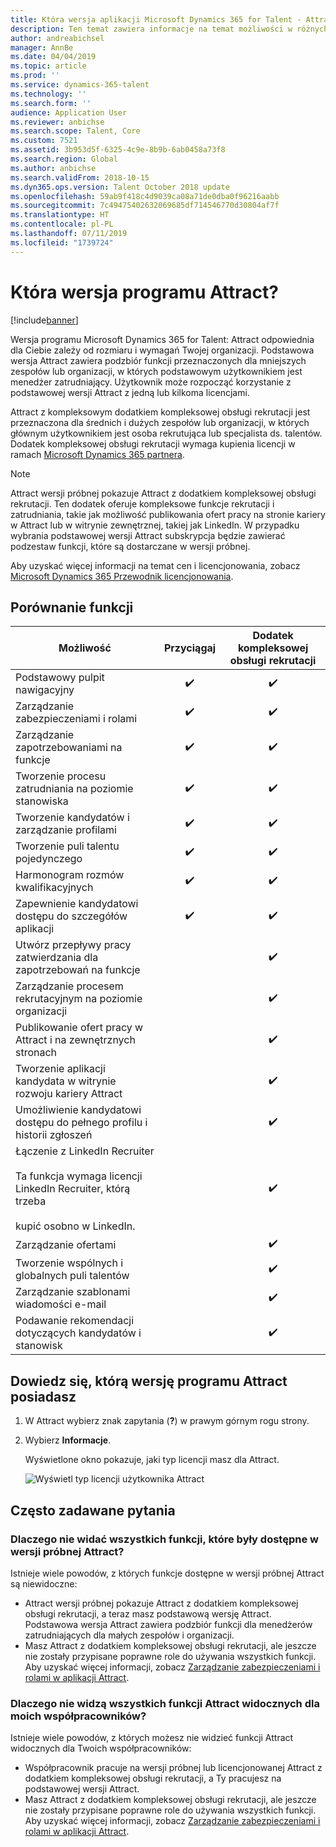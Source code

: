 ```yaml
---
title: Która wersja aplikacji Microsoft Dynamics 365 for Talent - Attract
description: Ten temat zawiera informacje na temat możliwości w różnych wersjach programu Microsoft Dynamics 365 for Talent - Attract.
author: andreabichsel
manager: AnnBe
ms.date: 04/04/2019
ms.topic: article
ms.prod: ''
ms.service: dynamics-365-talent
ms.technology: ''
ms.search.form: ''
audience: Application User
ms.reviewer: anbichse
ms.search.scope: Talent, Core
ms.custom: 7521
ms.assetid: 3b953d5f-6325-4c9e-8b9b-6ab0458a73f8
ms.search.region: Global
ms.author: anbichse
ms.search.validFrom: 2018-10-15
ms.dyn365.ops.version: Talent October 2018 update
ms.openlocfilehash: 59ab9f418c4d9039ca08a71de0dba0f96216aabb
ms.sourcegitcommit: 7c49475402632069685df714546770d30804af7f
ms.translationtype: HT
ms.contentlocale: pl-PL
ms.lasthandoff: 07/11/2019
ms.locfileid: "1739724"
---
```

# <a name="which-version-of-attract"></a>Która wersja programu Attract?

[!include[banner](../includes/banner.md)]

Wersja programu Microsoft Dynamics 365 for Talent: Attract odpowiednia dla Ciebie zależy od rozmiaru i wymagań Twojej organizacji. Podstawowa wersja Attract zawiera podzbiór funkcji przeznaczonych dla mniejszych zespołów lub organizacji, w których podstawowym użytkownikiem jest menedżer zatrudniający. Użytkownik może rozpocząć korzystanie z podstawowej wersji Attract z jedną lub kilkoma licencjami.

Attract z kompleksowym dodatkiem kompleksowej obsługi rekrutacji jest przeznaczona dla średnich i dużych zespołów lub organizacji, w których głównym użytkownikiem jest osoba rekrutująca lub specjalista ds. talentów. Dodatek kompleksowej obsługi rekrutacji wymaga kupienia licencji w ramach [Microsoft Dynamics 365 partnera](https://dynamics.microsoft.com/partners/find-a-partner/).

> [!NOTE]
> Attract wersji próbnej pokazuje Attract z dodatkiem kompleksowej obsługi rekrutacji. Ten dodatek oferuje kompleksowe funkcje rekrutacji i zatrudniania, takie jak możliwość publikowania ofert pracy na stronie kariery w Attract lub w witrynie zewnętrznej, takiej jak LinkedIn. W przypadku wybrania podstawowej wersji Attract subskrypcja będzie zawierać podzestaw funkcji, które są dostarczane w wersji próbnej.

Aby uzyskać więcej informacji na temat cen i licencjonowania, zobacz [Microsoft Dynamics 365 Przewodnik licencjonowania](https://go.microsoft.com/fwlink/?LinkId=866544).

## <a name="feature-comparison"></a>Porównanie funkcji

| Możliwość | Przyciągaj | Dodatek kompleksowej obsługi rekrutacji |
| ---------- | :-----------: | :-------------------: |
| Podstawowy pulpit nawigacyjny | :heavy_check_mark: | :heavy_check_mark: |
| Zarządzanie zabezpieczeniami i rolami | :heavy_check_mark: | :heavy_check_mark: |
| Zarządzanie zapotrzebowaniami na funkcje | :heavy_check_mark: | :heavy_check_mark: |
| Tworzenie procesu zatrudniania na poziomie stanowiska | :heavy_check_mark: | :heavy_check_mark: |
| Tworzenie kandydatów i zarządzanie profilami | :heavy_check_mark: | :heavy_check_mark: |
| Tworzenie puli talentu pojedynczego | :heavy_check_mark: | :heavy_check_mark: |
| Harmonogram rozmów kwalifikacyjnych | :heavy_check_mark: | :heavy_check_mark: |
| Zapewnienie kandydatowi dostępu do szczegółów aplikacji | :heavy_check_mark: | :heavy_check_mark: |
| Utwórz przepływy pracy zatwierdzania dla zapotrzebowań na funkcje | | :heavy_check_mark: |
| Zarządzanie procesem rekrutacyjnym na poziomie organizacji | | :heavy_check_mark: |
| Publikowanie ofert pracy w Attract i na zewnętrznych stronach | | :heavy_check_mark: |
| Tworzenie aplikacji kandydata w witrynie rozwoju kariery Attract | | :heavy_check_mark: |
| Umożliwienie kandydatowi dostępu do pełnego profilu i historii zgłoszeń | | :heavy_check_mark: |
| Łączenie z LinkedIn Recruiter<br></br>Ta funkcja wymaga licencji LinkedIn Recruiter, którą trzeba <br></br> kupić osobno w LinkedIn.</blockquote> | | :heavy_check_mark: |
| Zarządzanie ofertami | | :heavy_check_mark: |
| Tworzenie wspólnych i globalnych puli talentów | | :heavy_check_mark: |
| Zarządzanie szablonami wiadomości e-mail | | :heavy_check_mark: |
| Podawanie rekomendacji dotyczących kandydatów i stanowisk | | :heavy_check_mark: |

## <a name="find-out-which-version-of-attract-you-have"></a>Dowiedz się, którą wersję programu Attract posiadasz

1. W Attract wybierz znak zapytania (**?**) w prawym górnym rogu strony.
2. Wybierz **Informacje**.

    Wyświetlone okno pokazuje, jaki typ licencji masz dla Attract.

    ![Wyświetl typ licencji użytkownika Attract](media/attract-license-types.png)

## <a name="frequently-asked-questions"></a>Często zadawane pytania

### <a name="why-dont-i-see-all-the-features-that-were-included-in-the-attract-trial"></a>Dlaczego nie widać wszystkich funkcji, które były dostępne w wersji próbnej Attract?

Istnieje wiele powodów, z których funkcje dostępne w wersji próbnej Attract są niewidoczne:

- Attract wersji próbnej pokazuje Attract z dodatkiem kompleksowej obsługi rekrutacji, a teraz masz podstawową wersję Attract. Podstawowa wersja Attract zawiera podzbiór funkcji dla menedżerów zatrudniających dla małych zespołów i organizacji.
- Masz Attract z dodatkiem kompleksowej obsługi rekrutacji, ale jeszcze nie zostały przypisane poprawne role do używania wszystkich funkcji. Aby uzyskać więcej informacji, zobacz [Zarządzanie zabezpieczeniami i rolami w aplikacji Attract](security-attract.md).

### <a name="why-dont-i-see-all-the-attract-features-that-my-coworker-sees"></a>Dlaczego nie widzą wszystkich funkcji Attract widocznych dla moich współpracowników?

Istnieje wiele powodów, z których możesz nie widzieć funkcji Attract widocznych dla Twoich współpracowników:

- Współpracownik pracuje na wersji próbnej lub licencjonowanej Attract z dodatkiem kompleksowej obsługi rekrutacji, a Ty pracujesz na podstawowej wersji Attract.
- Masz Attract z dodatkiem kompleksowej obsługi rekrutacji, ale jeszcze nie zostały przypisane poprawne role do używania wszystkich funkcji. Aby uzyskać więcej informacji, zobacz [Zarządzanie zabezpieczeniami i rolami w aplikacji Attract](security-attract.md).
